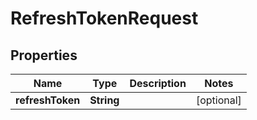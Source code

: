 

# RefreshTokenRequest

## Properties

Name | Type | Description | Notes
------------ | ------------- | ------------- | -------------
**refreshToken** | **String** |  |  [optional]



